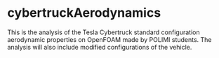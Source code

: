 # cybertruckAerodynamics
This is the analysis of the Tesla Cybertruck standard configuration aerodynamic properties on OpenFOAM made by POLIMI students. The analysis will also include modified configurations of the vehicle.
